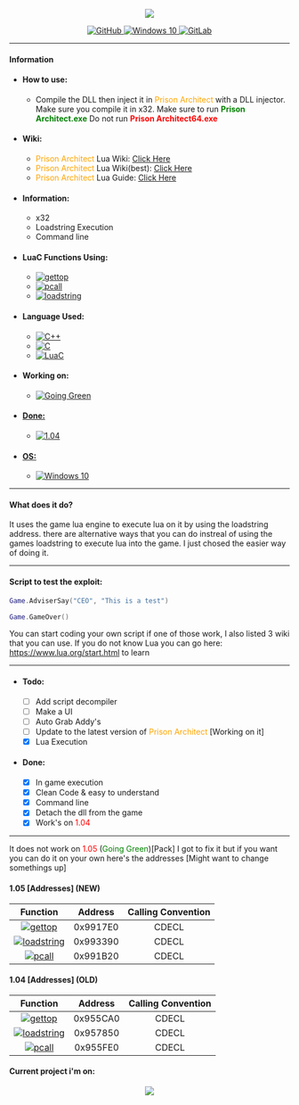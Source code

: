 <p align="center">
  <img src="https://prisonarchitect.paradoxwikis.com/images/thumb/7/7f/Prison_Architect_logo.png/300px-Prison_Architect_logo.png">
</p>
<p align="center">
  <a href="https://github.com/pwd0kernel/Prison-Architect-Execution">
    <img alt="GitHub" src="https://img.shields.io/badge/github%20-%23121011.svg?&style=for-the-badge&logo=github&logoColor=white"/>
  </a>
  <a href="https://en.wikipedia.org/wiki/Windows_10">
    <img alt="Windows 10" src="https://img.shields.io/badge/Windows-0078D6?style=for-the-badge&logo=windows&logoColor=white" />
  </a>
  <a href="https://gitlab.com/pwd0kernel/Prison-Architect-Execution">
  <img alt="GitLab" src="https://img.shields.io/badge/gitlab%20-%23181717.svg?&style=for-the-badge&logo=gitlab&logoColor=white"/>
  </a>
</p>

---
#### Information
  - #### How to use:
    - Compile the DLL then inject it in <a style="color:orange">Prison Architect</a> with a DLL injector. Make sure you compile it in x32. Make sure to run <b style="color:green;"> Prison Architect.exe</b> Do not run <b style="color:red;">Prison Architect64.exe</b>
  - #### Wiki:
    - <a style="color:orange">Prison Architect</a> Lua Wiki: [Click Here](https://prisonarchitect.paradoxwikis.com/Lua)
    - <a style="color:orange">Prison Architect</a> Lua Wiki(best): [Click Here](https://www.prisonarchitectwiki.com/wiki/Modding_guide)
    - <a style="color:orange">Prison Architect</a> Lua Guide: [Click Here](https://steamcommunity.com/sharedfiles/filedetails/?id=480978426)
  - #### Information:
    - x32
    - Loadstring Execution
    - Command line
  - #### LuaC Functions Using:
    - <a href="https://www.lua.org/source/5.1/lapi.c.html#lua_gettop"> <img alt="gettop" src="https://img.shields.io/badge/gettop-%232C2D72.svg?&style=for-the-badge&logo=lua&logoColor=white"/> </a>
    - <a href="https://www.lua.org/source/5.1/lapi.c.html#lua_pcall"> <img alt="pcall" src="https://img.shields.io/badge/pcall-%232C2D72.svg?&style=for-the-badge&logo=lua&logoColor=white"/> </a>
    - <a href="https://www.lua.org/source/5.1/lauxlib.c.html#luaL_loadstring"> <img alt="loadstring" src="https://img.shields.io/badge/loadstring-%232C2D72.svg?&style=for-the-badge&logo=lua&logoColor=white"/> </a>
  - #### Language Used:
    - <a href="https://en.wikipedia.org/wiki/C%2B%2B"> <img alt="C++" src="https://img.shields.io/badge/c++%20-%2300599C.svg?&style=for-the-badge&logo=c%2B%2B&ogoColor=white"/> </a>
    - <a href="https://en.wikipedia.org/wiki/C_(programming_language)"> <img alt="C" src="https://img.shields.io/badge/c%20-%2300599C.svg?&style=for-the-badge&logo=c&logoColor=white"/> </a>
    - <a href="https://en.wikipedia.org/wiki/Lua_(programming_language)"> <img alt="LuaC" src="https://img.shields.io/badge/luac-%232C2D72.svg?&style=for-the-badge&logo=lua&logoColor=white"/> </a>
  - #### Working on:
    - <a href="https://en.wikipedia.org/wiki/Lua_(programming_language)"> <img alt="Going Green" src="https://img.shields.io/badge/1.05 (Going Green) [Pack]-%232C2D72.svg?&style=for-the-badge&color=red"/>
  - #### Done:
    - <a href="https://en.wikipedia.org/wiki/Lua_(programming_language)"> <img alt="1.04" src="https://img.shields.io/badge/1.04 [ALL DLC]-%232C2D72.svg?&style=for-the-badge&color=red"/>
  - #### OS:
    - <a href="https://en.wikipedia.org/wiki/Windows_10"> <img alt="Windows 10" src="https://img.shields.io/badge/Windows-0078D6?style=for-the-badge&logo=windows&logoColor=white" /> </a>

---
#### What does it do?
It uses the game lua engine to execute lua on it by using the loadstring address.
there are alternative ways that you can do instreal of using the games loadstring
to execute lua into the game. I just chosed the easier way of doing it.

---
#### Script to test the exploit:
```lua
Game.AdviserSay("CEO", "This is a test")
```
```lua
Game.GameOver()	
```
You can start coding your own script if one of those work, I also listed 3 wiki that you can use.
If you do not know Lua you can go here: https://www.lua.org/start.html to learn

---
- #### Todo:
	- [ ] Add script decompiler
	- [ ] Make a UI
	- [ ] Auto Grab Addy's
	- [ ] Update to the latest version of <a style="color:orange">Prison Architect</a> [Working on it]
	- [x] Lua Execution
- #### Done:
  - [x] In game execution
  - [x] Clean Code & easy to understand
  - [x] Command line
  - [x] Detach the dll from the game
  - [x] Work's on <a style="color:red;">1.04</a>
---
It does not work on <a style="color:red;">1.05</a> (<a style="color:green;">Going Green</a>)[Pack] I got to fix it but if you want you can do it on your own here's the addresses [Might want to change somethings up]
#### 1.05 [Addresses] (NEW)
|                                Function                                | Address  | Calling Convention |
| :--------------------------------------------------------------------: | :------: | :----------------: |
|    <a href="https://www.lua.org/source/5.1/lapi.c.html#lua_gettop"> <img alt="gettop" src="https://img.shields.io/badge/gettop-%232C2D72.svg?&style=for-the-badge&logo=lua&logoColor=white"/> </a>     | 0x9917E0 |       CDECL        |
|   <a href="https://www.lua.org/source/5.1/lauxlib.c.html#luaL_loadstring"> <img alt="loadstring" src="https://img.shields.io/badge/loadstring-%232C2D72.svg?&style=for-the-badge&logo=lua&logoColor=white"/> </a>   | 0x993390 |       CDECL        |
| <a href="https://www.lua.org/source/5.1/lapi.c.html#lua_pcall"> <img alt="pcall" src="https://img.shields.io/badge/pcall-%232C2D72.svg?&style=for-the-badge&logo=lua&logoColor=white"/> </a> | 0x991B20 |       CDECL        |

#### 1.04 [Addresses] (OLD)
|                                Function                                | Address  | Calling Convention |
| :--------------------------------------------------------------------: | :------: | :----------------: |
|    <a href="https://www.lua.org/source/5.1/lapi.c.html#lua_gettop"> <img alt="gettop" src="https://img.shields.io/badge/gettop-%232C2D72.svg?&style=for-the-badge&logo=lua&logoColor=white"/> </a>     | 0x955CA0 |       CDECL        |
|   <a href="https://www.lua.org/source/5.1/lauxlib.c.html#luaL_loadstring"> <img alt="loadstring" src="https://img.shields.io/badge/loadstring-%232C2D72.svg?&style=for-the-badge&logo=lua&logoColor=white"/> </a>   | 0x957850 |       CDECL        |
| <a href="https://www.lua.org/source/5.1/lapi.c.html#lua_pcall"> <img alt="pcall" src="https://img.shields.io/badge/pcall-%232C2D72.svg?&style=for-the-badge&logo=lua&logoColor=white"/> </a> | 0x955FE0 |       CDECL        |

#### Current project i'm on:
<p align="center">
  <img src="https://www.prisonarchitect.com/packs/media/start/gg-logo-1d490392.png">
</p>